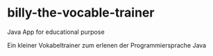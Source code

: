 # billy-the-vocable-trainer
Java App for educational purpose

Ein kleiner Vokabeltrainer zum erlenen der Programmiersprache Java